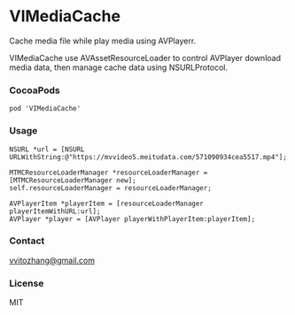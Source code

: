 # VIMediaCache

Cache media file while play media using AVPlayerr.

VIMediaCache use AVAssetResourceLoader to control AVPlayer download media data, then manage cache data using NSURLProtocol.

### CocoaPods

`pod 'VIMediaCache'`

### Usage

    NSURL *url = [NSURL URLWithString:@"https://mvvideo5.meitudata.com/571090934cea5517.mp4"];
    
    MTMCResourceLoaderManager *resourceLoaderManager = [MTMCResourceLoaderManager new];
    self.resourceLoaderManager = resourceLoaderManager;
    
    AVPlayerItem *playerItem = [resourceLoaderManager playerItemWithURL:url];
    AVPlayer *player = [AVPlayer playerWithPlayerItem:playerItem];

### Contact

vvitozhang@gmail.com

### License

MIT
